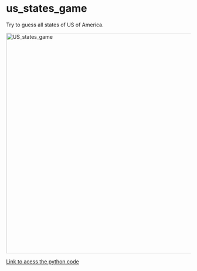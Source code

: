 # us_states_game
<p> Try to guess all states of US of America.</p>
<img width="601" alt="US_states_game" src="https://user-images.githubusercontent.com/57057369/139057637-1e01a3f4-0b1a-418d-972e-4e29e6e4aa0f.PNG">

<a href="https://github.com/pflsbarbosa/us_states_game"> Link to acess the python code </a>
